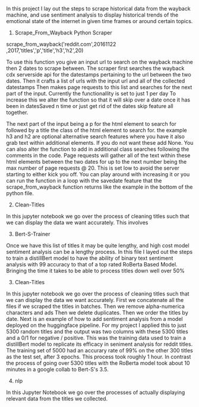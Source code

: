 In this project I lay out the steps to scrape historical data from the wayback machine, 
and use sentiment analysis to display historical trends of the emotional state of the 
internet in given time frames or around certain topics.

1. Scrape_From_Wayback Python Scraper 

scrape_from_wayback('reddit.com',20161122 ,2017,'titles','p','title','h3','h2',20)

To use this function you give an input url to search on the wayback machine then 2
dates to scrape between. The scraper first searches the wayback cdx serverside api for 
the datestamps pertaining to the url between the two dates. Then it crafts a list of urls 
with the input url and all of the collected datestamps Then makes page requests to this list
and searches for the next part of the input. Currently the functionallity is set to just 1 per day
To increase this we alter the function so that it will skip over a date once it has been 
in datesSaved n time or just get rid of the dates skip feature all together.

The next part of the input being a p for the html element to search for followed 
by a title the class of the html element to search for. the example h3 and h2
are optional alternative search features where you have it also grab text within 
additional elements. If you do not want these add None. You can also alter the 
function to add in additional class searches following the comments in the code.
Page requests will gather all of the text within these html elements between the 
two dates for up to the next number being the max number of page requests @ 20. 
This is set low to avoid the server starting to either kick you off. You can 
play around with increasing it or you can run the function in a loop with the 
savedate feature that the scrape_from_wayback function returns like the example 
in the bottom of the python file. 

2. Clean-Titles

In this jupyter notebook we go over the process of cleaning titles such that we can display the data we want accurately. 
This involves

3. Bert-S-Trainer

Once we have this list of titles it may be quite lengthy, and high cost model sentiment analysis
can be a lengthy process. In this file I layed out the steps to train a distillBert model to 
have the ability of binary text sentiment analysis with 99 accuracy to that of a top rated 
RoBerta Based Model. Bringing the time it takes to be able to process titles down well over 50%

3. Clean-Titles

In this jupyter notebook we go over the process of cleaning titles such that we can display the data we want accurately. 
First we concatenate all the files if we scraped the titles in batches. Then we remove alpha-numerica characters and ads
Then we delete duplicates. Then we order the titles by date. 
Next is an example of how to add sentiment analysis from a model deployed on the huggingface pipeline. For my project
I applied this to just 5300 random titles and the output was two columns with these 5300 titles and a 0/1 for negative
/ positive. This was the training data used to train a distillBert model to replicate its efficacy in seniment analysis
for reddit titles. The training set of 5000 had an accurary rate of 99% on the other 300 titles as the test set, after 3 epochs.
This process took roughly 1 hour. In contrast the process of going over 5300 titles with the RoBerta model took about 10 minutes
in a google collab to Bert-S's 3.5. 

4. nlp 

In this Jupyter Notebook we go over the processes of actually displaying relevant data from the titles we collected.

